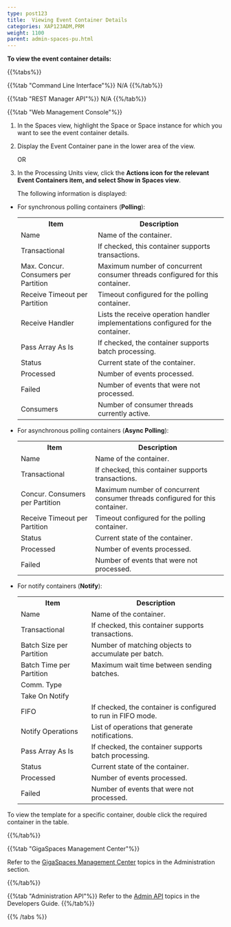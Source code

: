 ```yaml
---
type: post123
title:  Viewing Event Container Details
categories: XAP123ADM,PRM
weight: 1100
parent: admin-spaces-pu.html
---
```

 
 
**To view the event container details:**
<br>

 

{{%tabs%}}
 
{{%tab "Command Line Interface"%}}
N/A
{{%/tab%}}

{{%tab "REST Manager API"%}}
N/A
{{%/tab%}}

{{%tab "Web Management Console"%}}

1. In the Spaces view, highlight the Space or Space instance for which you want to see the event container details.
1. Display the Event Container pane in the lower area of the view.

	OR
1. In the Processing Units view, click the **Actions **icon for the relevant Event Containers item, and select S**how in Spaces view**.

	The following information is displayed:

* For synchronous polling containers (**Polling**):

	<table>
	<tr>
		<th>Item</th>
		<th>Description</th>
	</tr>
	<tr>
		<td>Name</td>
		<td>Name of the container.</td>
	</tr>
	<tr>
		<td>Transactional</td>
		<td>If checked,  this container supports transactions.</td>
	</tr>
	<tr>
		<td>Max. Concur. Consumers per Partition</td>
		<td>Maximum number of concurrent consumer threads configured for this container.</td>
	</tr>
	<tr>
		<td>Receive Timeout per Partition</td>
		<td>Timeout configured for the polling container. </td>
	</tr>
	<tr>
		<td>Receive Handler</td>
		<td>Lists the receive operation handler implementations configured for the container. </td>
	</tr>
	<tr>
		<td>Pass Array As Is</td>
		<td>If checked, the container supports batch processing.</td>
	</tr>
	<tr>
		<td>Status</td>
		<td>Current state of the container.</td>
	</tr>
	<tr>
		<td>Processed</td>
		<td>Number of events processed.</td>
	</tr>
	<tr>
		<td>Failed</td>
		<td>Number of events that were not processed.</td>
	</tr>
	<tr>
		<td>Consumers</td>
		<td>Number of consumer threads currently active.</td>
	</tr>
	</table>

* For asynchronous polling containers (**Async Polling**):

	<table>
	<tr>
		<th>Item</th>
		<th>Description</th>
	</tr>
	<tr>
		<td>Name</td>
		<td>Name of the container.</td>
	</tr>
	<tr>
		<td>Transactional</td>
		<td>If checked,  this container supports transactions.</td>
	</tr>
	<tr>
		<td>Concur. Consumers per Partition</td>
		<td>Maximum number of concurrent consumer threads configured for this container.</td>
	</tr>
	<tr>
		<td>Receive Timeout per Partition</td>
		<td>Timeout configured for the polling container. </td>
	</tr>
	<tr>
		<td>Status</td>
		<td>Current state of the container.</td>
	</tr>
	<tr>
		<td>Processed</td>
		<td>Number of events processed.</td>
	</tr>
	<tr>
		<td>Failed</td>
		<td>Number of events that were not processed.</td>
	</tr>
	</table>

* For notify containers (**Notify**):

	<table>
	<tr>
		<th>Item</th>
		<th>Description</th>
	</tr>
	<tr>
		<td>Name</td>
		<td>Name of the container.</td>
	</tr>
	<tr>
		<td>Transactional</td>
		<td>If checked,  this container supports transactions.</td>
	</tr>
	<tr>
		<td>Batch Size per Partition</td>
		<td>Number of matching objects to accumulate per batch.</td>
	</tr>
	<tr>
		<td>Batch Time per Partition</td>
		<td>Maximum wait time between sending batches.</td>
	</tr>
	<tr>
		<td>Comm. Type</td>
		<td></td>
	</tr>
	<tr>
		<td>Take On Notify</td>
		<td></td>
	</tr>
	<tr>
		<td>FIFO</td>
		<td>If checked, the container is configured to run in FIFO mode.</td>
	</tr>
	<tr>
		<td>Notify Operations</td>
		<td>List of operations that generate notifications.</td>
	</tr>
	<tr>
		<td>Pass Array As Is</td>
		<td>If checked, the container supports batch processing.</td>
	</tr>
	<tr>
		<td>Status</td>
		<td>Current state of the container.</td>
	</tr>
	<tr>
		<td>Processed </td>
		<td>Number of events processed.</td>
	</tr>
	<tr>
		<td>Failed</td>
		<td>Number of events that were not processed.</td>
	</tr>
	</table>

To view the template for a specific container, double click the required container in the table.

{{%/tab%}}


{{%tab "GigaSpaces Management Center"%}}

Refer to the [GigaSpaces Management Center](./gigaspaces-management-center.html) topics in the Administration section.

{{%/tab%}}

{{%tab "Administration API"%}}
Refer to the [Admin API](../dev-java/administration-and-monitoring-overview.html) topics in the Developers Guide.
{{%/tab%}}

{{% /tabs %}}

  